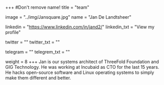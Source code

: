 +++
#Don't remove name!
title = "team"

image = "../img/Jansquare.jpg"
name = "Jan De Landtsheer"

linkedin = "https://www.linkedin.com/in/jand2/"
linkedin_txt = "View my profile"

twitter = ""
twitter_txt = ""

telegram = ""
telegrem_txt = ""

weight = 8
+++
Jan is our systems architect of ThreeFold Foundation and GIG Technology. He was working at Incubaid as CTO for the last 15 years. He hacks open-source software and Linux operating systems to simply make them different and better.

